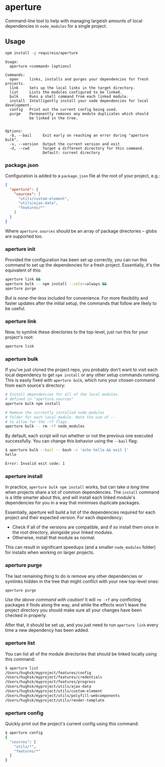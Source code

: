 # aperture #

Command-line tool to help with managing largeish amounts of local dependencies
in `node_modules` for a single project.

## Usage ##

``` bash
npm install -g requireio/aperture
```

```
Usage:
  aperture <command> [options]

Commands:
  open     links, installs and purges your dependencies for fresh projects.
  link     Sets up the local links in the target directory.
  list     Lists the modules configured to be linked.
  bulk     Runs a shell command from each linked module.
  install  Intelligently install your node dependencies for local development.
  config   Print out the current config being used.
  purge    Permanently removes any module duplicates which should
           be linked in the tree.


Options:
  -b, --bail     Exit early on reaching an error during "aperture bulk".
  -v, --version  Output the current version and exit
  -d, --cwd      Target a different directory for this command.
                 Default: current directory
```

### package.json ###

Configuration is added to a `package.json` file at the root of your project,
e.g.:

``` json
{
  "aperture": {
    "sources": [
      "utils/custom-element",
      "utils/ajax-data",
      "features/*"
    ]
  }
}
```

Where `aperture.sources` should be an array of package directories – globs are
supported too.

### aperture init ###

Provided the configuration has been set up correctly, you can run
this command to set up the dependencies for a fresh project. Essentially,
it's the equivalent of this:

``` bash
aperture link &&
aperture bulk -- npm install --color=always &&
aperture purge
```

But is none-the-less included for convenience. For more flexibility and faster
updates after the initial setup, the commands that follow are likely to be
useful.

### aperture link ###

Now, to symlink these directories to the top-level, just run this for your
project's root:

``` bash
aperture link
```

### aperture bulk ###

If you've just cloned the project repo, you probably don't want to visit
each local dependency to get `npm install` or any other setup commands running.
This is easily fixed with `aperture bulk`, which runs your chosen command from
each source's directory:

``` bash
# Install dependencies for all of the local modules
# defined in "aperture.sources"
aperture bulk npm install

# Remove the currently installed node_modules
# folder for each local module. Note the use of --
# to allow for the -rf flags.
aperture bulk -- rm -rf node_modules
```

By default, each script will run whether or not the previous one executed
successfully. You can change this behavior using the `--bail` flag:

``` bash
$ aperture bulk --bail -- bash -c 'echo hello && exit 1'
hello

Error: Invalid exit code: 1
```

### aperture install ###

In practice, `aperture bulk npm install` works, but can take *a long time*
when projects share a lot of common dependencies. The `install` command is
a little smarter about this, and will install each linked module's dependencies
for you in a way that minimises duplicate packages.

Essentially, aperture will build a list of the dependencies required for each
project and their expected version. For each dependency:

* Check if all of the versions are compatible, and if so install them once
  in the root directory, alongside your linked modules.
* Otherwise, install that module as normal.

This can result in significant speedups (and a smaller `node_modules` folder)
for installs when working on larger projects.

### aperture purge ###

The last remaining thing to do is remove any other dependencies or symlinks
hidden in the tree that might conflict with your new top-level ones:

``` bash
aperture purge
```

*Use the above command with caution!* It will `rm -rf` any conflicting
packages it finds along the way, and while the effects won't leave the project
directory you should make sure all your changes have been checked in properly.

After that, it should be set up, and you just need to run `aperture link`
every time a new dependency has been added.

### aperture list ###

You can list all of the module directories that should be linked locally using
this command:

``` bash
$ aperture list
/Users/hughsk/myproject/features/config
/Users/hughsk/myproject/features/credentials
/Users/hughsk/myproject/features/progress
/Users/hughsk/myproject/utils/ajax-data
/Users/hughsk/myproject/utils/custom-element
/Users/hughsk/myproject/utils/polyfill-webcomponents
/Users/hughsk/myproject/utils/render-template
```

### aperture config ###

Quickly print out the project's current config using this command:

``` bash
$ aperture config
{
  "sources": [
    "utils/*",
    "features/*"
  ]
}
```
